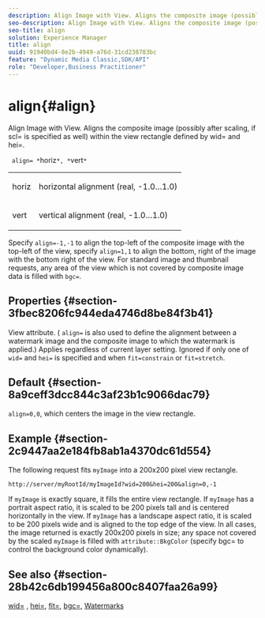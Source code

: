```yaml
---
description: Align Image with View. Aligns the composite image (possibly after scaling, if scl= is specified as well) within the view rectangle defined by wid= and hei=.
seo-description: Align Image with View. Aligns the composite image (possibly after scaling, if scl= is specified as well) within the view rectangle defined by wid= and hei=.
seo-title: align
solution: Experience Manager
title: align
uuid: 91940bd4-8e2b-4949-a76d-31cd238783bc
feature: "Dynamic Media Classic,SDK/API"
role: "Developer,Business Practitioner"
---
```


# align{#align}

Align Image with View. Aligns the composite image (possibly after scaling, if scl= is specified as well) within the view rectangle defined by wid= and hei=.

 ` align= *`horiz`*, *`vert`*`

<table id="simpletable_4CB26F72A56D4515B767C303F8E8A1CF"> 
 <tr class="strow"> 
  <td class="stentry"> <p> <span class="codeph"> <span class="varname"> horiz </span> </span> </p> </td> 
  <td class="stentry"> <p>horizontal alignment (real, -1.0…1.0) </p> </td> 
 </tr> 
 <tr class="strow"> 
  <td class="stentry"> <p> <span class="codeph"> <span class="varname"> vert </span> </span> </p> </td> 
  <td class="stentry"> <p>vertical alignment (real, -1.0…1.0) </p> </td> 
 </tr> 
</table>

Specify `align=-1,-1` to align the top-left of the composite image with the top-left of the view, specify `align=1,1` to align the bottom, right of the image with the bottom right of the view. For standard image and thumbnail requests, any area of the view which is not covered by composite image data is filled with `bgc=`.

## Properties {#section-3fbec8206fc944eda4746d8be84f3b41}

View attribute. ( `align=` is also used to define the alignment between a watermark image and the composite image to which the watermark is applied.) Applies regardless of current layer setting. Ignored if only one of `wid=` and `hei=` is specified and when `fit=constrain` or `fit=stretch`.

## Default {#section-8a9ceff3dcc844c3af23b1c9066dac79}

`align=0,0`, which centers the image in the view rectangle.

## Example {#section-2c9447aa2e184fb8ab1a4370dc61d554}

The following request fits `myImage` into a 200x200 pixel view rectangle.

`http://server/myRootId/myImageId?wid=200&hei=200&align=0,-1`

If `myImage` is exactly square, it fills the entire view rectangle. If `myImage` has a portrait aspect ratio, it is scaled to be 200 pixels tall and is centered horizontally in the view. If `myImage` has a landscape aspect ratio, it is scaled to be 200 pixels wide and is aligned to the top edge of the view. In all cases, the image returned is exactly 200x200 pixels in size; any space not covered by the scaled `myImage` is filled with `attribute::BkgColor` (specify bgc= to control the background color dynamically).

## See also {#section-28b42c6db199456a800c8407faa26a99}

[wid=](../../../../../is-api/http-ref/image-serving-api-ref/c-http-protocol-reference/c-command-reference/r-is-http-wid.md#reference-bfeadcb67bf4485f851eb21345527e47) , [hei=](../../../../../is-api/http-ref/image-serving-api-ref/c-http-protocol-reference/c-command-reference/r-is-http-hei.md#reference-6d6f556ccc0e4b98a815e8a5c1944a96), [fit=](../../../../../is-api/http-ref/image-serving-api-ref/c-http-protocol-reference/c-command-reference/r-fit.md#reference-f11bff6d93d143d6b135de3a923bc989), [bgc=](../../../../../is-api/http-ref/image-serving-api-ref/c-http-protocol-reference/c-command-reference/r-bgc.md#reference-53376175f617446fbe5c69120f834b88), [Watermarks](../../../../../is-api/http-ref/image-serving-api-ref/c-http-protocol-reference/c-syntax-and-features/r-watermarks.md#reference-35d2c3a2c98349b792921c6cb8e73832) 
